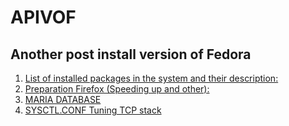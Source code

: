 # APIVOF

## Another post install version of Fedora

1. [List of installed packages in the system and their description:](https://github.com/sensor-dream/APIVOF/blob/main/guidelines/packs-in-system-fedora-34.list.info.md)
2. [Preparation Firefox (Speeding up and other):](https://github.com/sensor-dream/APIVOF/blob/main/guidelines/firfox.md)
3. [MARIA DATABASE](https://github.com/sensor-dream/APIVOF/blob/main/guidelines/mariadb.md)
4. [SYSCTL.CONF Tuning TCP stack](https://github.com/sensor-dream/APIVOF/blob/main/guidelines/sysctl-conf.md)
